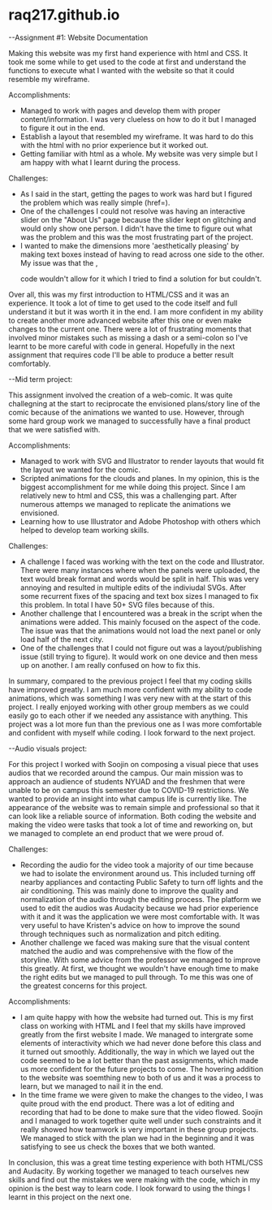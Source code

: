 # raq217.github.io

--Assignment #1: Website Documentation

Making this website was my first hand experience with html and CSS. It took me some while to get used to the code at first and understand the functions to execute what I wanted with the website so that it could resemble my wireframe. 

Accomplishments:
- Managed to work with pages and develop them with proper content/information. I was very clueless on how to do it but I managed to figure it out in the end. 
- Establish a layout that resembled my wireframe. It was hard to do this with the html with no prior experience but it worked out.
- Getting familiar with html as a whole. My website was very simple but I am happy with what I learnt during the process.

Challenges:
- As I said in the start, getting the pages to work was hard but I figured the problem which was really simple (href=).
- One of the challenges I could not resolve was having an interactive slider on the "About Us" page because the slider kept on glitching and would only show one person. I didn't have the time to figure out what was the problem and this was the most frustrating part of the project.
- I wanted to make the dimensions more 'aesthetically pleasing' by making text boxes instead of having to read across one side to the other. My issue was that the ,<p> code wouldn't allow for it which I tried to find a solution for but couldn't.

Over all, this was my first introduction to HTML/CSS and it was an experience. It took a lot of time to get used to the code itself and full understand it but it was worth it in the end. I am more confident in my ability to create another more advanced website after this one or even make changes to the current one. There were a lot of frustrating moments that involved minor mistakes such as missing a dash or a semi-colon so I've learnt to be more careful with code in general. Hopefully in the next assignment that requires code I'll be able to produce a better result comfortably. 


--Mid term project:

This assignment involved the creation of a web-comic. It was quite challegning at the start to reciprocate the envisioned plans/story line of the comic because of the animations we wanted to use. However, through some hard group work we managed to successfully have a final product that we were satisfied with.

Accomplishments:
- Managed to work with SVG and Illustrator to render layouts that would fit the layout we wanted for the comic.
- Scripted animations for the clouds and planes. In my opinion, this is the biggest accomplishment for me while doing this project. Since I am relatively new to html and CSS, this was a challenging part. After numerous attemps we managed to replicate the animations we envisioned.
- Learning how to use Illustrator and Adobe Photoshop with others which helped to develop team working skills. 

Challenges:
- A challenge I faced was working with the text on the code and Illustrator. There were many instances where when the panels were uploaded, the text would break format and words would be split in half. This was very annoying and resulted in multiple edits of the indiviudal SVGs. After some recurrent fixes of the spacing and text box sizes I managed to fix this problem. In total I have 50+ SVG files because of this. 
- Another challenge that I encountered was a break in the script when the animations were added. This mainly focused on the <mainContainer> aspect of the code. The issue was that the animations would not load the next panel or only load half of the next city.
- One of the challenges that I could not figure out was a layout/publishing issue (still trying to figure). It would work on one device and then mess up on another. I am really confused on how to fix this.
  
In summary, compared to the previous project I feel that my coding skills have improved greatly. I am much more confident with my ability to code animations, which was something I was very new with at the start of this project. I really enjoyed working with other group members as we could easily go to each other if we needed any assistance with anything. This project was a lot more fun than the previous one as I was more comfortable and confident with myself while coding. I look forward to the next project.


--Audio visuals project:

For this project I worked with Soojin on composing a visual piece that uses audios that we recorded around the campus. Our main mission was to approach an audience of students NYUAD and the freshmen that were unable to be on campus this semester due to COVID-19 restrictions. We wanted to provide an insight into what campus life is currently like. The appearance of the website was to remain simple and professional so that it can look like a reliable source of information. Both coding the website and making the video were tasks that took a lot of time and reworking on, but we managed to complete an end product that we were proud of. 

Challenges:
- Recording the audio for the video took a majority of our time because we had to isolate the environment around us. This included turning off nearby appliances and contacting Public Safety to turn off lights and the air conditioning. This was mainly done to improve the quality and normalization of the audio through the editing process. The platform we used to edit the audios was Audacity because we had prior experience with it and it was the application we were most comfortable with. It was very useful to have Kristen's advice on how to improve the sound through techniques such as normalization and pitch editing. 
- Another challenge we faced was making sure that the visual content matched the audio and was comprehensive with the flow of the storyline. With some advice from the professor we managed to improve this greatly. At first, we thought we wouldn't have enough time to make the right edits but we managed to pull through. To me this was one of the greatest concerns for this project.

Accomplishments:
- I am quite happy with how the website had turned out. This is my first class on working with HTML and I feel that my skills have improved greatly from the first website I made. We managed to intergrate some elements of interactivity which we had never done before this class and it turned out smoothly. Additionally, the way in which we layed out the code seemed to be a lot better than the past assignments, which made us more confident for the future projects to come. The hovering addition to the website was soemthing new to both of us and it was a process to learn, but we managed to nail it in the end. 
- In the time frame we were given to make the changes to the video, I was quite proud with the end product. There was a lot of editing and recording that had to be done to make sure that the video flowed. Soojin and I managed to work together quite well under such constraints and it really showed how teamwork is very important in these group projects. We managed to stick with the plan we had in the beginning and it was satisfying to see us check the boxes that we both wanted.

In conclusion, this was a great time testing experience with both HTML/CSS and Audacity. By working together we managed to teach ourselves new skills and find out the mistakes we were making with the code, which in my opinion is the best way to learn code. I look forward to using the things I learnt in this project on the next one. 
